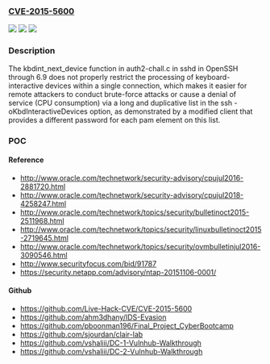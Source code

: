 ### [CVE-2015-5600](https://cve.mitre.org/cgi-bin/cvename.cgi?name=CVE-2015-5600)
![](https://img.shields.io/static/v1?label=Product&message=n%2Fa&color=blue)
![](https://img.shields.io/static/v1?label=Version&message=n%2Fa&color=blue)
![](https://img.shields.io/static/v1?label=Vulnerability&message=n%2Fa&color=brighgreen)

### Description

The kbdint_next_device function in auth2-chall.c in sshd in OpenSSH through 6.9 does not properly restrict the processing of keyboard-interactive devices within a single connection, which makes it easier for remote attackers to conduct brute-force attacks or cause a denial of service (CPU consumption) via a long and duplicative list in the ssh -oKbdInteractiveDevices option, as demonstrated by a modified client that provides a different password for each pam element on this list.

### POC

#### Reference
- http://www.oracle.com/technetwork/security-advisory/cpujul2016-2881720.html
- http://www.oracle.com/technetwork/security-advisory/cpujul2018-4258247.html
- http://www.oracle.com/technetwork/topics/security/bulletinoct2015-2511968.html
- http://www.oracle.com/technetwork/topics/security/linuxbulletinoct2015-2719645.html
- http://www.oracle.com/technetwork/topics/security/ovmbulletinjul2016-3090546.html
- http://www.securityfocus.com/bid/91787
- https://security.netapp.com/advisory/ntap-20151106-0001/

#### Github
- https://github.com/Live-Hack-CVE/CVE-2015-5600
- https://github.com/ahm3dhany/IDS-Evasion
- https://github.com/pboonman196/Final_Project_CyberBootcamp
- https://github.com/sjourdan/clair-lab
- https://github.com/vshaliii/DC-1-Vulnhub-Walkthrough
- https://github.com/vshaliii/DC-2-Vulnhub-Walkthrough

